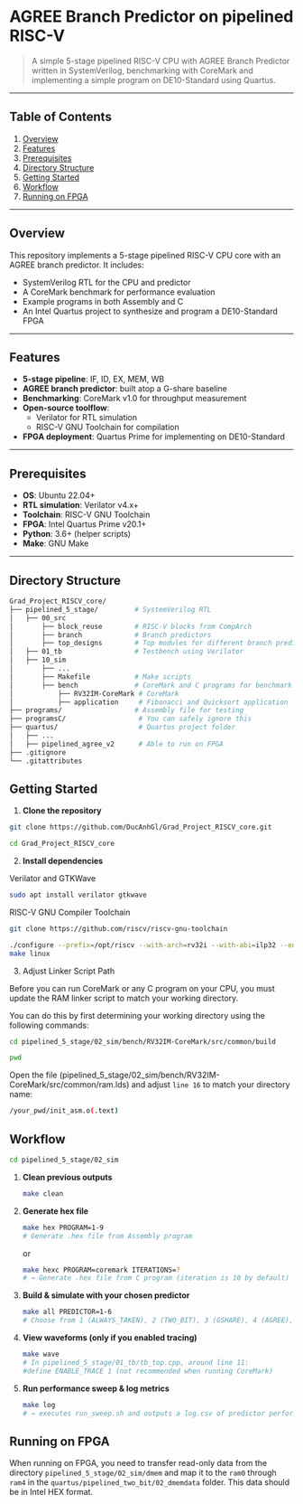 # AGREE Branch Predictor on pipelined RISC-V

> A simple 5-stage pipelined RISC-V CPU with AGREE Branch Predictor written in SystemVerilog, benchmarking with CoreMark and implementing a simple program on DE10-Standard using Quartus.

---

## Table of Contents


1. [Overview](#overview)  
2. [Features](#features)  
3. [Prerequisites](#prerequisites)  
4. [Directory Structure](#directory-structure)  
5. [Getting Started](#getting-started)  
6. [Workflow](#workflow)  
7. [Running on FPGA](#running-on-fpga)  

---

## Overview

This repository implements a 5-stage pipelined RISC-V CPU core with an AGREE branch predictor. It includes:

- SystemVerilog RTL for the CPU and predictor  
- A CoreMark benchmark for performance evaluation  
- Example programs in both Assembly and C  
- An Intel Quartus project to synthesize and program a DE10-Standard FPGA  

---

## Features

- **5-stage pipeline**: IF, ID, EX, MEM, WB  
- **AGREE branch predictor**: built atop a G-share baseline  
- **Benchmarking**: CoreMark v1.0 for throughput measurement  
- **Open-source toolflow**:  
  - Verilator for RTL simulation  
  - RISC-V GNU Toolchain for compilation  
- **FPGA deployment**: Quartus Prime for implementing on DE10-Standard  

---

## Prerequisites

- **OS**: Ubuntu 22.04+  
- **RTL simulation**: Verilator v4.x+  
- **Toolchain**: RISC-V GNU Toolchain
- **FPGA**: Intel Quartus Prime v20.1+  
- **Python**: 3.6+ (helper scripts)  
- **Make**: GNU Make  

---

## Directory Structure

```bash
Grad_Project_RISCV_core/
├── pipelined_5_stage/         # SystemVerilog RTL  
│   ├── 00_src
│       ├── block_reuse        # RISC-V blocks from CompArch 
│       ├── branch             # Branch predictors
│       ├── top_designs        # Top modules for different branch predictors
│   ├── 01_tb                  # Testbench using Verilator
│   ├── 10_sim
│       ├── ...
│       ├── Makefile           # Make scripts
│       ├── bench              # CoreMark and C programs for benchmark
│           ├── RV32IM-CoreMark # CoreMark 
│           ├── application     # Fibonacci and Quicksort application
├── programs/                  # Assembly file for testing
├── programsC/                  # You can safely ignore this
├── quartus/                    # Quartus project folder
│   ├── ...              
│   ├── pipelined_agree_v2      # Able to run on FPGA
├── .gitignore
└── .gitattributes
```
## Getting Started

1. **Clone the repository**  

```bash
git clone https://github.com/DucAnhGl/Grad_Project_RISCV_core.git

cd Grad_Project_RISCV_core
```

2. **Install dependencies**

Verilator and GTKWave
```bash
sudo apt install verilator gtkwave
```

RISC-V GNU Compiler Toolchain
```bash
git clone https://github.com/riscv/riscv-gnu-toolchain
```
```bash
./configure --prefix=/opt/riscv --with-arch=rv32i --with-abi=ilp32 --enable-multilib
make linux
```

3. Adjust Linker Script Path

Before you can run CoreMark or any C program on your CPU, you must update the RAM linker script to match your working directory.  

You can do this by first determining your working directory using the following commands:

```bash
cd pipelined_5_stage/02_sim/bench/RV32IM-CoreMark/src/common/build
```

```bash
pwd
```

Open the file (pipelined_5_stage/02_sim/bench/RV32IM-CoreMark/src/common/ram.lds) and adjust `line 16` to match your directory name:
```bash
/your_pwd/init_asm.o(.text)
```

## Workflow

```bash
cd pipelined_5_stage/02_sim
```

1. **Clean previous outputs**  
    ```bash
    make clean
    ```

2. **Generate hex file**
    ```bash
    make hex PROGRAM=1-9
    # Generate .hex file from Assembly program
    ```
    or
    ```bash
    make hexc PROGRAM=coremark ITERATIONS=?
    # → Generate .hex file from C program (iteration is 10 by default)
    ```
3. **Build & simulate with your chosen predictor**
    ```bash
    make all PREDICTOR=1-6
    # Choose from 1 (ALWAYS_TAKEN), 2 (TWO_BIT), 3 (GSHARE), 4 (AGREE), 5 (GSHAREV2), 6 (AGREEV2 - our lastest version)
    ```
4. **View waveforms (only if you enabled tracing)**
    ```bash
    make wave
    # In pipelined_5_stage/01_tb/tb_top.cpp, around line 11:
    #define ENABLE_TRACE 1 (not recommended when running CoreMark)
    ```
5. **Run performance sweep & log metrics**
    ```bash
    make log
    # → executes run_sweep.sh and outputs a log.csv of predictor performance with PHT and GHR size from 2^(2) to 2^(12)
    ```



## Running on FPGA

When running on FPGA, you need to transfer read-only data from the directory `pipelined_5_stage/02_sim/dmem` and map it to the `ram0` through `ram4` in the `quartus/pipelined_two_bit/02_dmemdata` folder. This data should be in Intel HEX format.